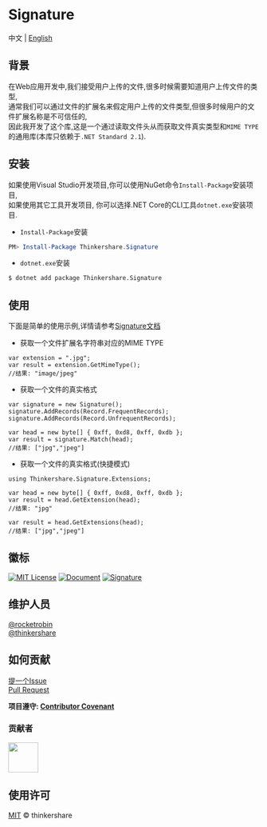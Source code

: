 # Signature

中文 | [English](README.md)
## 背景
在Web应用开发中,我们接受用户上传的文件,很多时候需要知道用户上传文件的类型,  
通常我们可以通过文件的扩展名来假定用户上传的文件类型,但很多时候用户的文件扩展名称是不可信任的,  
因此我开发了这个库,这是一个通过读取文件头从而获取文件真实类型和`MIME TYPE`的通用库(本库只依赖于`.NET Standard 2.1`).

## 安装
如果使用Visual Studio开发项目,你可以使用NuGet命令`Install-Package`安装项目,  
如果使用其它工具开发项目, 你可以选择.NET Core的CLI工具`dotnet.exe`安装项目.

* `Install-Package`安装
```powershell
PM> Install-Package Thinkershare.Signature
```
* `dotnet.exe`安装
```bash
$ dotnet add package Thinkershare.Signature
```

## 使用
下面是简单的使用示例,详情请参考[Signature文档](https://thinkershare.com/project/signature)

+ 获取一个文件扩展名字符串对应的MIME TYPE
```CSharp
var extension = ".jpg";
var result = extension.GetMimeType();
//结果: "image/jpeg"
```

+ 获取一个文件的真实格式
```CSharp
var signature = new Signature();
signature.AddRecords(Record.FrequentRecords);
signature.AddRecords(Record.UnfrequentRecords);

var head = new byte[] { 0xff, 0xd8, 0xff, 0xdb };
var result = signature.Match(head);
//结果: ["jpg","jpeg"]
```

+ 获取一个文件的真实格式(快捷模式)
```CSharp
using Thinkershare.Signature.Extensions;

var head = new byte[] { 0xff, 0xd8, 0xff, 0xdb };
var result = head.GetExtension(head);
//结果: "jpg"

var result = head.GetExtensions(head);
//结果: ["jpg","jpeg"]
```

## 徽标
[![MIT License](https://img.shields.io/badge/license-MIT-green)](https://github.com/thinkershare/signature/blob/main/LICENSE)
[![Document](https://img.shields.io/badge/documentation-signature-orange)](https://thinkershare.com/project/signature)
[![Signature](https://img.shields.io/badge/nuget-1.0.1-blue)](https://www.nuget.org/packages/thinkershare.signature)

## 维护人员
[@rocketrobin](https://github.com/rocketrobin)  
[@thinkershare](https://github.com/thinkershare)

## 如何贡献
[提一个Issue](contributing.md)  
[Pull Request](contributing.md)  

**项目遵守: [Contributor Covenant](http://contributor-covenant.org/version/1/3/0/)**  

### 贡献者
<img height="60" src="https://thinkershare.com/storage/project/signature/contributors.png" />

## 使用许可
[MIT](LICENSE) © thinkershare
